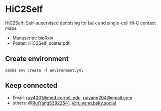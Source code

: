 # HiC2Self

HiC2Self: Self-supervised denoising for bulk and single-cell Hi-C contact maps 

- Manuscript: [bioRxiv]([https://www.biorxiv.org/content/10.1101/2024.11.21.624767v1](https://www.biorxiv.org/content/10.1101/2024.11.21.624767v1))
- Poster: HiC2Self_poster.pdf

## Create environment

`mamba env create -f environment.yml`

## Keep connected 

- Email: [ruy4001@med.cornell.edu](ruy4001@med.cornell.edu), [ruiyang204@gmail.com](ruiyang204@gmail.com)
- others: [@RuiYang53922541](https://twitter.com/RuiYang53922541), [@ruiyang.bsky.social](https://bsky.app/profile/ruiyang.bsky.social)

